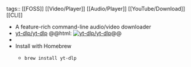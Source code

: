 tags:: [[FOSS]] [[Video/Player]] [[Audio/Player]] [[YouTube/Download]] [[CLI]]

- A feature-rich command-line audio/video downloader
- [yt-dlp/yt-dlp](https://github.com/yt-dlp/yt-dlp)
  @@html: <a href="https://github.com/yt-dlp/yt-dlp/"><img src="https://github-readme-stats-astronomer.vercel.app/api/pin/?username=yt-dlp&repo=yt-dlp&theme=tokyonight" alt="yt-dlp/yt-dlp"/></a>@@
-
- Install with Homebrew
	- ```bash
	  brew install yt-dlp
	  ```